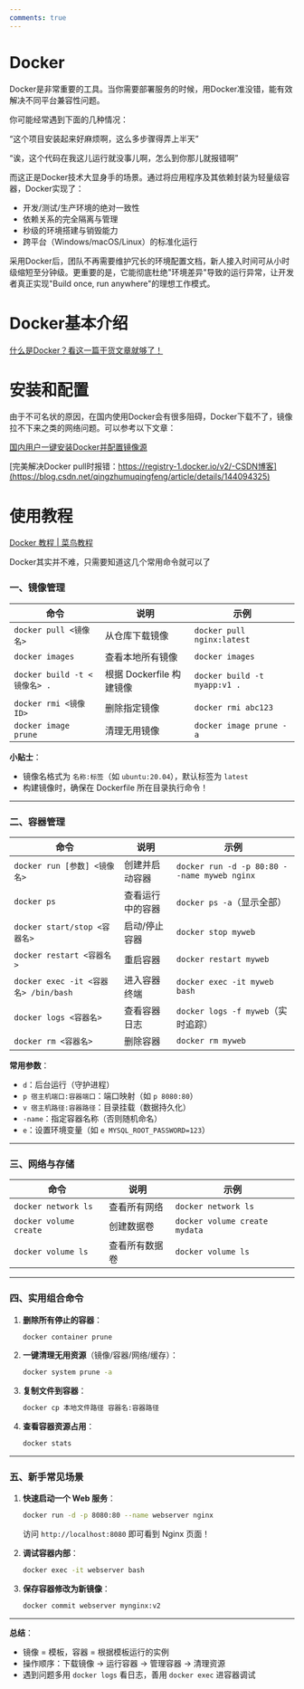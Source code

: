 ```yaml
---
comments: true
---
```


# Docker

Docker是非常重要的工具。当你需要部署服务的时候，用Docker准没错，能有效解决不同平台兼容性问题。

你可能经常遇到下面的几种情况：

“这个项目安装起来好麻烦啊，这么多步骤得弄上半天”

“诶，这个代码在我这儿运行就没事儿啊，怎么到你那儿就报错啊”

而这正是Docker技术大显身手的场景。通过将应用程序及其依赖封装为轻量级容器，Docker实现了：

- 开发/测试/生产环境的绝对一致性
- 依赖关系的完全隔离与管理
- 秒级的环境搭建与销毁能力
- 跨平台（Windows/macOS/Linux）的标准化运行

采用Docker后，团队不再需要维护冗长的环境配置文档，新人接入时间可从小时级缩短至分钟级。更重要的是，它能彻底杜绝"环境差异"导致的运行异常，让开发者真正实现"Build once, run anywhere"的理想工作模式。

# Docker基本介绍

[什么是Docker？看这一篇干货文章就够了！](https://zhuanlan.zhihu.com/p/187505981)

# 安装和配置

由于不可名状的原因，在国内使用Docker会有很多阻碍，Docker下载不了，镜像拉不下来之类的网络问题。可以参考以下文章：

[国内用户一键安装Docker并配置镜像源](https://www.yeluohuakai.com/posts/2024/09/4d4367cb)

[完美解决Docker pull时报错：https://registry-1.docker.io/v2/-CSDN博客](https://blog.csdn.net/qingzhumuqingfeng/article/details/144094325)

# 使用教程

[Docker 教程 | 菜鸟教程](https://www.runoob.com/docker/docker-tutorial.html)

Docker其实并不难，只需要知道这几个常用命令就可以了

### **一、镜像管理**

| 命令 | 说明 | 示例 |
| --- | --- | --- |
| `docker pull <镜像名>` | 从仓库下载镜像 | `docker pull nginx:latest` |
| `docker images` | 查看本地所有镜像 | `docker images` |
| `docker build -t <镜像名> .` | 根据 Dockerfile 构建镜像 | `docker build -t myapp:v1 .` |
| `docker rmi <镜像ID>` | 删除指定镜像 | `docker rmi abc123` |
| `docker image prune` | 清理无用镜像 | `docker image prune -a` |

**小贴士**：

- 镜像名格式为 `名称:标签`（如 `ubuntu:20.04`），默认标签为 `latest`
- 构建镜像时，确保在 Dockerfile 所在目录执行命令！

---

### **二、容器管理**

| 命令 | 说明 | 示例 |
| --- | --- | --- |
| `docker run [参数] <镜像名>` | 创建并启动容器 | `docker run -d -p 80:80 --name myweb nginx` |
| `docker ps` | 查看运行中的容器 | `docker ps -a`（显示全部） |
| `docker start/stop <容器名>` | 启动/停止容器 | `docker stop myweb` |
| `docker restart <容器名>` | 重启容器 | `docker restart myweb` |
| `docker exec -it <容器名> /bin/bash` | 进入容器终端 | `docker exec -it myweb bash` |
| `docker logs <容器名>` | 查看容器日志 | `docker logs -f myweb`（实时追踪） |
| `docker rm <容器名>` | 删除容器 | `docker rm myweb` |

**常用参数**：

- `d`：后台运行（守护进程）
- `p 宿主机端口:容器端口`：端口映射（如 `p 8080:80`）
- `v 宿主机路径:容器路径`：目录挂载（数据持久化）
- `-name`：指定容器名称（否则随机命名）
- `e`：设置环境变量（如 `e MYSQL_ROOT_PASSWORD=123`）

---

### **三、网络与存储**

| 命令 | 说明 | 示例 |
| --- | --- | --- |
| `docker network ls` | 查看所有网络 | `docker network ls` |
| `docker volume create` | 创建数据卷 | `docker volume create mydata` |
| `docker volume ls` | 查看所有数据卷 | `docker volume ls` |

---

### **四、实用组合命令**

1. **删除所有停止的容器**：
    
    ```bash
    docker container prune
    ```
    
2. **一键清理无用资源**（镜像/容器/网络/缓存）：
    
    ```bash
    docker system prune -a
    ```
    
3. **复制文件到容器**：
    
    ```bash
    docker cp 本地文件路径 容器名:容器路径
    ```
    
4. **查看容器资源占用**：
    
    ```bash
    docker stats
    ```
    

---

### **五、新手常见场景**

1. **快速启动一个 Web 服务**：
    
    ```bash
    docker run -d -p 8080:80 --name webserver nginx
    ```
    
    访问 `http://localhost:8080` 即可看到 Nginx 页面！
    
2. **调试容器内部**：
    
    ```bash
    docker exec -it webserver bash
    ```
    
3. **保存容器修改为新镜像**：
    
    ```bash
    docker commit webserver mynginx:v2
    ```
    

---

**总结**：

- 镜像 = 模板，容器 = 根据模板运行的实例
- 操作顺序：下载镜像 → 运行容器 → 管理容器 → 清理资源
- 遇到问题多用 `docker logs` 看日志，善用 `docker exec` 进容器调试
